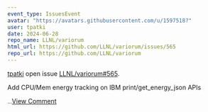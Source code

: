 ```yaml
---
event_type: IssuesEvent
avatar: "https://avatars.githubusercontent.com/u/1597518?"
user: tpatki
date: 2024-06-28
repo_name: LLNL/variorum
html_url: https://github.com/LLNL/variorum/issues/565
repo_url: https://github.com/LLNL/variorum
---
```


<a href='https://github.com/tpatki' target='_blank'>tpatki</a> open issue <a href='https://github.com/LLNL/variorum/issues/565' target='_blank'>LLNL/variorum#565</a>.

<p>Add CPU/Mem energy tracking on IBM print/get_energy_json APIs</p><small>...</small><a href='https://github.com/LLNL/variorum/issues/565' target='_blank'>View Comment</a>
